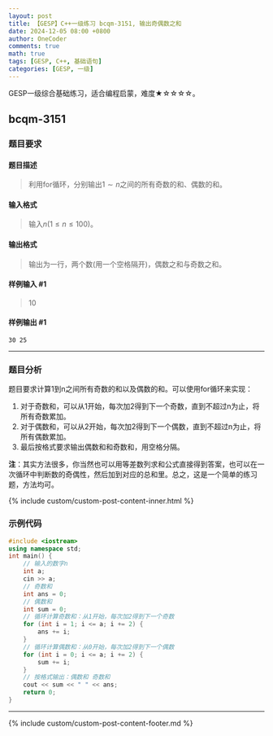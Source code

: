 ```yaml
---
layout: post
title: 【GESP】C++一级练习 bcqm-3151, 输出奇偶数之和
date: 2024-12-05 08:00 +0800
author: OneCoder
comments: true
math: true
tags: [GESP, C++, 基础语句]
categories: [GESP, 一级]
---
```

GESP一级综合基础练习，适合编程启蒙，难度★☆☆☆☆。

<!--more-->

## bcqm-3151

### 题目要求

#### 题目描述

>利用for循环，分别输出$1∼n$之间的所有奇数的和、偶数的和。

#### 输入格式

>输入$n(1≤n≤100)$。

#### 输出格式

>输出为一行，两个数(用一个空格隔开)，偶数之和与奇数之和。

#### 样例输入 #1

>10

#### 样例输出 #1

```console
30 25
```

---

### 题目分析

题目要求计算1到n之间所有奇数的和以及偶数的和。可以使用for循环来实现：

1. 对于奇数和，可以从1开始，每次加2得到下一个奇数，直到不超过n为止，将所有奇数累加。
2. 对于偶数和，可以从2开始，每次加2得到下一个偶数，直到不超过n为止，将所有偶数累加。
3. 最后按格式要求输出偶数和和奇数和，用空格分隔。

**注**：其实方法很多，你当然也可以用等差数列求和公式直接得到答案，也可以在一次循环中判断数的奇偶性，然后加到对应的总和里。总之，这是一个简单的练习题，方法均可。

{% include custom/custom-post-content-inner.html %}

### 示例代码

```cpp
#include <iostream>
using namespace std;
int main() {
    // 输入的数字n
    int a;
    cin >> a;
    // 奇数和
    int ans = 0;
    // 偶数和
    int sum = 0;
    // 循环计算奇数和：从1开始，每次加2得到下一个奇数
    for (int i = 1; i <= a; i += 2) {
        ans += i;
    }
    // 循环计算偶数和：从0开始，每次加2得到下一个偶数
    for (int i = 0; i <= a; i += 2) {
        sum += i;
    }
    // 按格式输出：偶数和 奇数和
    cout << sum << " " << ans;
    return 0;
}
```

---

{% include custom/custom-post-content-footer.md %}
